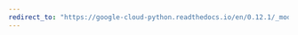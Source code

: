 ```yaml
---
redirect_to: "https://google-cloud-python.readthedocs.io/en/0.12.1/_modules/gcloud/dns/changes.html"
---
```

